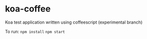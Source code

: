 koa-coffee
==========

Koa test application written using coffeescript (experimental branch)

To run:
`npm install`
`npm start`
